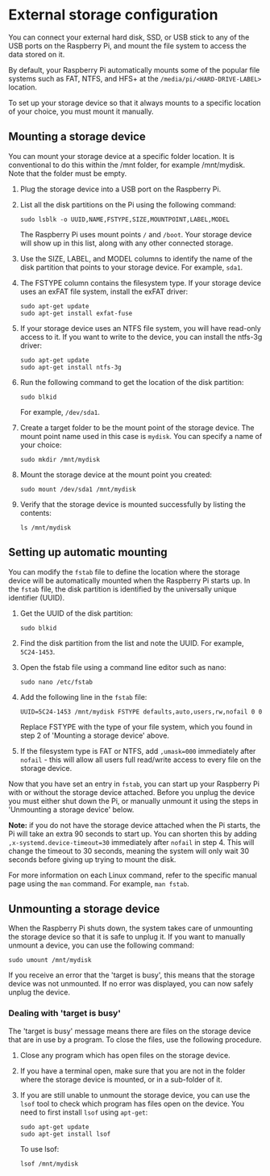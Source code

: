 # External storage configuration
You can connect your external hard disk, SSD, or USB stick to any of the USB ports on the Raspberry Pi, and mount the file system to access the data stored on it.

By default, your Raspberry Pi automatically mounts some of the popular file systems such as FAT, NTFS, and HFS+ at the `/media/pi/<HARD-DRIVE-LABEL>` location.

To set up your storage device so that it always mounts to a specific location of your choice, you must mount it manually.

## Mounting a storage device 
You can mount your storage device at a specific folder location. It is conventional to do this within the /mnt folder, for example /mnt/mydisk. Note that the folder must be empty.

1. Plug the storage device into a USB port on the Raspberry Pi. 
2. List all the disk partitions on the Pi using the following command:

    ```
    sudo lsblk -o UUID,NAME,FSTYPE,SIZE,MOUNTPOINT,LABEL,MODEL
    ```
   The Raspberry Pi uses mount points `/` and `/boot`. Your storage device will show up in this list, along with any other connected storage.
3. Use the SIZE, LABEL, and MODEL columns to identify the name of the disk partition that points to your storage device. For example, `sda1`. 
4. The FSTYPE column contains the filesystem type. If your storage device uses an exFAT file system, install the exFAT driver:

    ```
    sudo apt-get update
    sudo apt-get install exfat-fuse
    ```
5. If your storage device uses an NTFS file system, you will have read-only access to it. If you want to write to the device, you can install the ntfs-3g driver:

    ```
    sudo apt-get update
    sudo apt-get install ntfs-3g
    ```
6. Run the following command to get the location of the disk partition:

    ```
    sudo blkid
    ```
    For example, `/dev/sda1`.
7. Create a target folder to be the mount point of the storage device. 
   The mount point name used in this case is `mydisk`. You can specify a name of your choice:

    ```
    sudo mkdir /mnt/mydisk
    ```
8. Mount the storage device at the mount point you created:

    ```
    sudo mount /dev/sda1 /mnt/mydisk
    ```
9. Verify that the storage device is mounted successfully by listing the contents:

    ```
    ls /mnt/mydisk
    ```

## Setting up automatic mounting
You can modify the `fstab` file to define the location where the storage device will be automatically mounted when the Raspberry Pi starts up. In the `fstab` file, the disk partition is identified by the universally unique identifier (UUID).

1. Get the UUID of the disk partition:

    ```
    sudo blkid
    ```
2. Find the disk partition from the list and note the UUID. For example, `5C24-1453`.
3. Open the fstab file using a command line editor such as nano:

    ```
    sudo nano /etc/fstab
    ```
4. Add the following line in the `fstab` file:

    ```
    UUID=5C24-1453 /mnt/mydisk FSTYPE defaults,auto,users,rw,nofail 0 0
    ```
   Replace FSTYPE with the type of your file system, which you found in step 2 of 'Mounting a storage device' above.
   
5. If the filesystem type is FAT or NTFS, add `,umask=000` immediately after `nofail` - this will allow all users full read/write access to every file on the storage device.

Now that you have set an entry in `fstab`, you can start up your Raspberry Pi with or without the storage device attached. Before you unplug the device you must either shut down the Pi, or manually unmount it using the steps in 'Unmounting a storage device' below.

**Note:** if you do not have the storage device attached when the Pi starts, the Pi will take an extra 90 seconds to start up. You can shorten this by adding `,x-systemd.device-timeout=30` immediately after `nofail` in step 4. This will change the timeout to 30 seconds, meaning the system will only wait 30 seconds before giving up trying to mount the disk.

For more information on each Linux command, refer to the specific manual page using the `man` command. For example, `man fstab`.

## Unmounting a storage device

When the Raspberry Pi shuts down, the system takes care of unmounting the storage device so that it is safe to unplug it. If you want to manually unmount a device, you can use the following command:

```
sudo umount /mnt/mydisk
```
If you receive an error that the 'target is busy', this means that the storage device was not unmounted. If no error was displayed, you can now safely unplug the device.

### Dealing with 'target is busy'
    
The 'target is busy' message means there are files on the storage device that are in use by a program. To close the files, use the following procedure.

1. Close any program which has open files on the storage device.

2. If you have a terminal open, make sure that you are not in the folder where the storage device is mounted, or in a sub-folder of it.

3. If you are still unable to unmount the storage device, you can use the `lsof` tool to check which program has files open on the device. You need to first install `lsof` using `apt-get`:

    ```
    sudo apt-get update
    sudo apt-get install lsof
    ```
   To use lsof:
   
    ```
    lsof /mnt/mydisk
    ```
